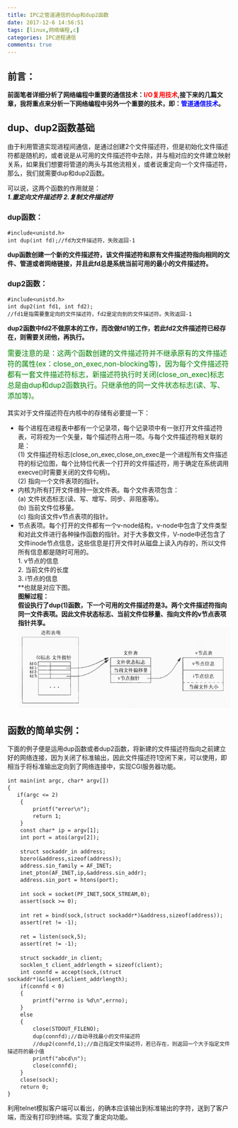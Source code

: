 ```yaml
---
title: IPC之管道通信的dup和dup2函数
date: 2017-12-6 14:56:51
tags: [linux,网络编程,c]
categories: IPC进程通信
comments: true
---
```

## 前言：
**前面笔者详细分析了网络编程中重要的通信技术：<font color = red>I/O复用技术</font>,接下来的几篇文章，我将重点来分析一下网络编程中另外一个重要的技术，即：<font color = blue>管道通信技术</font>。**
## dup、dup2函数基础
由于利用管道实现进程间通信，是通过创建2个文件描述符，但是初始化文件描述符都是随机的，或者说是从可用的文件描述符中去除，并与相对应的文件建立映射关系，如果我们想要将管道的两头与其他流相关，或者说重定向一个文件描述符，那么，我们就需要dup和dup2函数。

可以说，这两个函数的作用就是：<br>
***1.重定向文件描述符***
***2.复制文件描述符***
### dup函数：
```
#include<unistd.h>
int dup(int fd);//fd为文件描述符，失败返回-1
```
**dup函数创建一个新的文件描述符，该文件描述符和原有文件描述符指向相同的文件、管道或者网络链接，并且此fd总是系统当前可用的最小的文件描述符。**

### dup2函数：
```
#include<unistd.h>
int dup2(int fd1, int fd2);
//fd1是指需要重定向的文件描述符，fd2是定向到的文件描述符。失败返回-1
```
**dup2函数中fd2不做原本的工作，而改做fd1的工作，若此fd2文件描述符已经存在，则需要关闭他，再执行。**

<font size = 3 color = green>需要注意的是：这两个函数创建的文件描述符并不继承原有的文件描述符的属性(ex：close_on_exec,non-blocking等)，因为每个文件描述符都有一套文件描述符标志，新描述符执行时关闭(close_on_exec)标志总是由dup和dup2函数执行。只继承他的同一文件状态标志(读、写、添加等)。</font><br>
<br>其实对于文件描述符在内核中的存储有必要提一下：
* 每个进程在进程表中都有一个记录项，每个记录项中有一张打开文件描述符表，可将视为一个矢量，每个描述符占用一项。与每个文件描述符相关联的是：
   <br>(1) 文件描述符标志(close_on_exec,close_on_exec是一个进程所有文件描述符的标记位图，每个比特位代表一个打开的文件描述符，用于确定在系统调用execve()时需要关闭的文件句柄)。
   <br>(2) 指向一个文件表项的指针。
* 内核为所有打开文件维持一张文件表。每个文件表项包含：
   <br>(a) 文件状态标志(读、写、增写、同步、非阻塞等)。
   <br>(b) 当前文件位移量。
   <br>(c) 指向该文件v节点表项的指针。
* 节点表项。每个打开的文件都有一个v-node结构，v-node中包含了文件类型和对此文件进行各种操作函数的指针。对于大多数文件，V-node中还包含了文件inode节点信息，这些信息是打开文件时从磁盘上读入内存的，所以文件所有信息都是随时可用的。
<br> 1. v节点的信息
<br> 2. 当前文件的长度
<br> 3. i节点的信息
   <br>**也就是对应下图。
<br>**图解过程：**<br>
**假设执行了dup(1)函数，下一个可用的文件描述符是3。两个文件描述符指向同一文件表项。因此文件状态标志、当前文件位移量、指向文件的v节点表项指针共享。**<br>
![图1](IPC之管道通信的dup和dup2函数/file.png)

## 函数的简单实例：
下面的例子便是运用dup函数或者dup2函数，将新建的文件描述符指向之前建立好的网络连接，因为关闭了标准输出，因此文件描述符1空闲下来，可以使用，即相当于将标准输出定向到了网络连接中，实现CGI服务器功能。

```
int main(int argc, char* argv[])
{
   if(argc <= 2)
    {
        printf("error\n");
        return 1;
    }
    const char* ip = argv[1];
    int port = atoi(argv[2]);

    struct sockaddr_in address;
    bzero(&address,sizeof(address));
    address.sin_family = AF_INET;
    inet_pton(AF_INET,ip,&address.sin_addr);
    address.sin_port = htons(port);

    int sock = socket(PF_INET,SOCK_STREAM,0);
    assert(sock >= 0);

    int ret = bind(sock,(struct sockaddr*)&address,sizeof(address));
    assert(ret != -1);

    ret = listen(sock,5);
    assert(ret != -1);

    struct sockaddr_in client;
    socklen_t client_addrlength = sizeof(client);
    int connfd = accept(sock,(struct sockaddr*)&client,&client_addrlength);
    if(connfd < 0)
    {
        printf("errno is %d\n",errno);
    }
    else
    {
        close(STDOUT_FILENO);
        dup(connfd);//自动寻找最小的文件描述符
        //dup2(connfd,1);//自己指定文件描述符，若已存在，则返回一个大于指定文件描述符的最小值
        printf("abcd\n");
        close(connfd);
    }
    close(sock);
    return 0;
}
```
利用telnet模拟客户端可以看出，的确本应该输出到标准输出的字符，送到了客户端，而没有打印到终端。实现了重定向功能。
